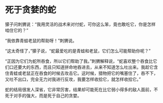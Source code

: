 # 死于贪婪的蛇

獴子问刺猬说：“我用灵活的战术来对付蛇，可你这么笨，竟也敢吃它，你是怎样啮住它的？” 

“我依靠青蛙老鼠的帮助呀！”刺猬说。 

“这太奇怪了，”獴子说，“蛇最爱吃的是青蛙和老鼠，它们怎么可能帮助你呢？” 

“正因为它们为蛇所吞食，所以它们帮助了我。”刺猬解释说，“蛇喜欢整个吞食比它们口还要大的东西，而且只知道拼命地吞进去，从来不知道怎么吐出来。我趁它含住青蛙或老鼠正在吞食的时候去攻击它。这时候，猎物把它的嘴塞住了，吞不下，又吐不出口，完全无力对我进行反攻，我要怎样收拾它，就怎样收拾它。” 

蛇的结局很发人深省，它非常厉害，结果却可能死在比它弱小得多的敌人面前，不死于对手的强大，而是死于自己的贪婪。